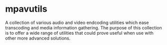 # mpavutils
A collection of various audio and video endcoding utilities which ease transcoding and media information gathering. The purpose of this collection is to offer a wide range of utilities that could prove useful when use with other more advanced solutions. 
